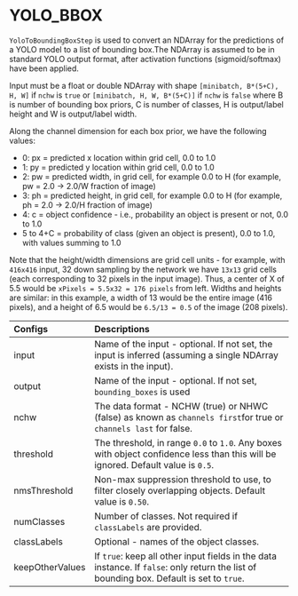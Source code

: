 # YOLO\_BBOX

`YoloToBoundingBoxStep` is used to convert an NDArray for the predictions of a YOLO model to a list of bounding box.The NDArray is assumed to be in standard YOLO output format, after activation functions \(sigmoid/softmax\) have been applied. 

Input must be a float or double NDArray with shape `[minibatch, B*(5+C), H, W]` if `nchw` is `true` or `[minibatch, H, W, B*(5+C)]` if `nchw` is `false` where B is number of bounding box priors, C is number of classes, H is output/label height and W is output/label width.

Along the channel dimension for each box prior, we have the following values: 

* 0: px = predicted x location within grid cell, 0.0 to 1.0
* 1: py = predicted y location within grid cell, 0.0 to 1.0
* 2: pw = predicted width, in grid cell, for example 0.0 to H \(for example, pw = 2.0 -&gt; 2.0/W fraction of image\)
* 3: ph = predicted height, in grid cell, for example 0.0 to H \(for example, ph = 2.0 -&gt; 2.0/H fraction of image\)
* 4: c = object confidence - i.e., probability an object is present or not, 0.0 to 1.0
* 5 to 4+C = probability of class \(given an object is present\), 0.0 to 1.0, with values summing to 1.0

Note that the height/width dimensions are grid cell units - for example, with `416x416` input, 32 down sampling by the network we have `13x13` grid cells \(each corresponding to 32 pixels in the input image\). Thus, a center of X of 5.5 would be `xPixels = 5.5x32 = 176 pixels` from left. Widths and heights are similar: in this example, a width of 13 would be the entire image \(416 pixels\), and a height of 6.5 would be `6.5/13 = 0.5` of the image \(208 pixels\).

| Configs | Descriptions |
| :--- | :--- |
| input | Name of the input - optional. If not set, the input is inferred \(assuming a single NDArray exists in the input\). |
| output | Name of the input - optional. If not set, `bounding_boxes` is used |
| nchw | The data format - NCHW \(true\) or NHWC \(false\) as known as `channels first`for true or `channels last` for false. |
| threshold | The threshold, in range `0.0` to `1.0`. Any boxes with object confidence less than this will be ignored. Default value is `0.5`. |
| nmsThreshold | Non-max suppression threshold to use, to filter closely overlapping objects. Default value is `0.50`. |
| numClasses | Number of classes. Not required if `classLabels` are provided. |
| classLabels | Optional - names of the object classes. |
| keepOtherValues |  If `true`: keep all other input fields in the data instance. If `false`: only return the list of bounding box. Default is set to `true`. |

